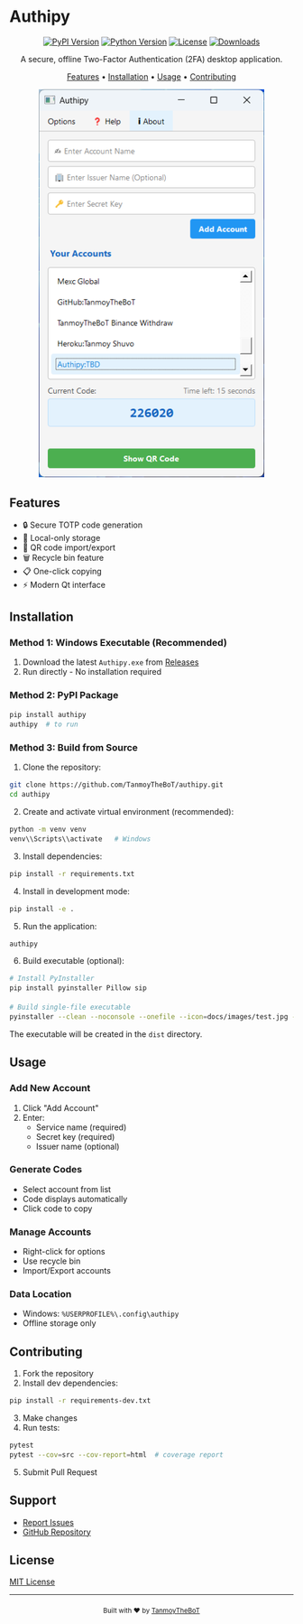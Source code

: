 # Authipy

<div align="center">

[![PyPI Version](https://img.shields.io/pypi/v/Authipy.svg)](https://pypi.org/project/Authipy)
[![Python Version](https://img.shields.io/badge/python-3.8%2B-blue.svg)](https://python.org)
[![License](https://img.shields.io/github/license/TanmoyTheBoT/authipy.svg)](LICENSE)
[![Downloads](https://img.shields.io/github/downloads/TanmoyTheBoT/authipy/total.svg)](https://github.com/TanmoyTheBoT/authipy/releases)

A secure, offline Two-Factor Authentication (2FA) desktop application.

[Features](#features) • [Installation](#installation) • [Usage](#usage) • [Contributing](#contributing)

<img src="https://raw.githubusercontent.com/TanmoyTheBoT/Authipy/master/docs/images/screenshot.png" alt="Authipy Screenshot" width="400">

</div>

## Features

- 🔒 Secure TOTP code generation
- 💾 Local-only storage
- 📱 QR code import/export
- 🗑️ Recycle bin feature
- 📋 One-click copying
- ⚡ Modern Qt interface

## Installation

### Method 1: Windows Executable (Recommended)
1. Download the latest `Authipy.exe` from [Releases](https://github.com/TanmoyTheBoT/authipy/releases)
2. Run directly - No installation required

### Method 2: PyPI Package
```bash
pip install authipy
authipy  # to run
```

### Method 3: Build from Source

1. Clone the repository:
```bash
git clone https://github.com/TanmoyTheBoT/authipy.git
cd authipy
```

2. Create and activate virtual environment (recommended):
```bash
python -m venv venv
venv\\Scripts\\activate   # Windows
```

3. Install dependencies:
```bash
pip install -r requirements.txt
```

4. Install in development mode:
```bash
pip install -e .
```

5. Run the application:
```bash
authipy
```

6. Build executable (optional):
```bash
# Install PyInstaller
pip install pyinstaller Pillow sip

# Build single-file executable
pyinstaller --clean --noconsole --onefile --icon=docs/images/test.jpg --name Authipy src/authipy/main.py
```

The executable will be created in the `dist` directory.

## Usage

### Add New Account
1. Click "Add Account"
2. Enter:
   - Service name (required)
   - Secret key (required)
   - Issuer name (optional)

### Generate Codes
- Select account from list
- Code displays automatically
- Click code to copy

### Manage Accounts
- Right-click for options
- Use recycle bin
- Import/Export accounts

### Data Location
- Windows: `%USERPROFILE%\.config\authipy`
- Offline storage only

## Contributing

1. Fork the repository
2. Install dev dependencies:
```bash
pip install -r requirements-dev.txt
```
3. Make changes
4. Run tests:
```bash
pytest
pytest --cov=src --cov-report=html  # coverage report
```
5. Submit Pull Request

## Support

- [Report Issues](https://github.com/TanmoyTheBoT/authipy/issues)
- [GitHub Repository](https://github.com/TanmoyTheBoT/authipy)

## License

[MIT License](LICENSE)

---
<div align="center">
<sub>Built with ❤️ by <a href="https://github.com/TanmoyTheBoT">TanmoyTheBoT</a></sub>
</div>